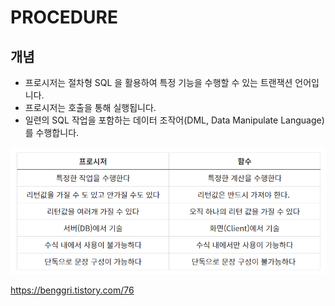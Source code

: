# PROCEDURE

##  개념

* 프로시저는 절차형 SQL 을 활용하여 특정 기능을 수행할 수 있는 트랜잭션 언어입니다.
* 프로시저는 호출을 통해 실행됩니다.
* 일련의 SQL 작업을 포함하는 데이터 조작어(DML, Data Manipulate Language)를 수행합니다.



![image-20230728191329533](./assets/image-20230728191329533.png)

https://benggri.tistory.com/76